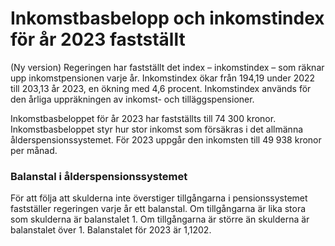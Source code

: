 # Inkomstbasbelopp och inkomstindex för år 2023 fastställt

(Ny version) Regeringen har fastställt det index – inkomstindex – som räknar upp inkomstpensionen varje år. Inkomstindex ökar från 194,19 under 2022 till 203,13 år 2023, en ökning med 4,6 procent. Inkomstindex används för den årliga uppräkningen av inkomst- och tilläggspensioner.

Inkomstbasbeloppet för år 2023 har fastställts till 74 300 kronor. Inkomstbasbeloppet styr hur stor inkomst som försäkras i det allmänna ålderspensionssystemet. För 2023 uppgår den inkomsten till 49 938 kronor per månad.

### Balanstal i ålderspensionssystemet

För att följa att skulderna inte överstiger tillgångarna i pensionssystemet fastställer regeringen varje år ett balanstal. Om tillgångarna är lika stora som skulderna är balanstalet 1. Om tillgångarna är större än skulderna är balanstalet över 1. Balanstalet för 2023 är 1,1202.
